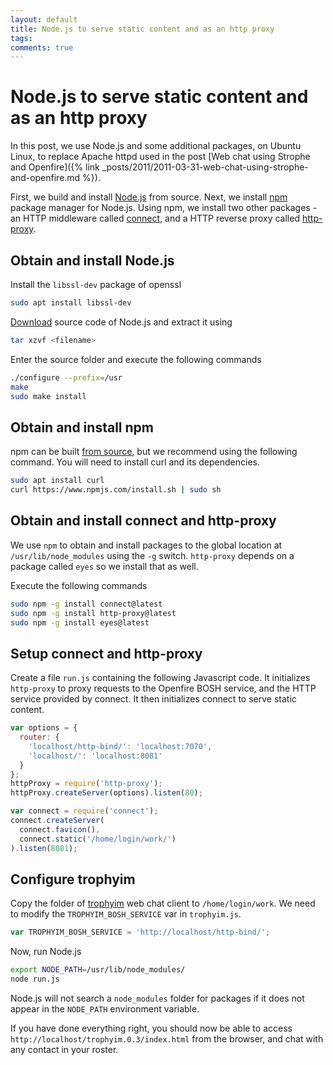 ```yaml
---
layout: default
title: Node.js to serve static content and as an http proxy
tags:
comments: true
---
```

# Node.js to serve static content and as an http proxy

In this post, we use Node.js and some additional packages, on Ubuntu Linux, to replace Apache httpd used in the post [Web chat using Strophe and Openfire]({% link _posts/2011/2011-03-31-web-chat-using-strophe-and-openfire.md %}).

First, we build and install [Node.js](https://nodejs.org/) from source. Next, we install [npm](https://npmjs.org/) package manager for Node.js. Using npm, we install two other packages - an HTTP middleware called [connect](https://github.com/senchalabs/Connect), and a HTTP reverse proxy called [http-proxy](https://github.com/nodejitsu/node-http-proxy).

## Obtain and install Node.js

Install the `libssl-dev` package of openssl

```bash
sudo apt install libssl-dev
```

[Download](https://nodejs.org/en/download/) source code of Node.js and extract it using

```bash
tar xzvf <filename>
```

Enter the source folder and execute the following commands

```bash
./configure --prefix=/usr
make
sudo make install
```

## Obtain and install npm

npm can be built [from source](https://github.com/npm/cli), but we recommend using the following command. You will need to install curl and its dependencies.

```bash
sudo apt install curl
curl https://www.npmjs.com/install.sh | sudo sh
```

## Obtain and install connect and http-proxy

We use `npm` to obtain and install packages to the global location at `/usr/lib/node_modules` using the `-g` switch. `http-proxy` depends on a package called `eyes` so we install that as well.

Execute the following commands

```bash
sudo npm -g install connect@latest
sudo npm -g install http-proxy@latest
sudo npm -g install eyes@latest
```

## Setup connect and http-proxy

Create a file `run.js` containing the following Javascript code. It initializes `http-proxy` to proxy requests to the Openfire BOSH service, and the HTTP service provided by connect. It then initializes connect to serve static content.

```javascript
var options = {
  router: {
    'localhost/http-bind/': 'localhost:7070',
    'localhost/': 'localhost:8081'
  }
};
httpProxy = require('http-proxy');
httpProxy.createServer(options).listen(80);

var connect = require('connect');
connect.createServer(
  connect.favicon(),
  connect.static('/home/login/work/')
).listen(8081);
```

## Configure trophyim

Copy the folder of [trophyim](https://code.google.com/p/trophyim) web chat client to `/home/login/work`. We need to modify the `TROPHYIM_BOSH_SERVICE` var in `trophyim.js`.

```javascript
var TROPHYIM_BOSH_SERVICE = 'http://localhost/http-bind/';
```

Now, run Node.js

```bash
export NODE_PATH=/usr/lib/node_modules/
node run.js
```

Node.js will not search a `node_modules` folder for packages if it does not appear in the `NODE_PATH` environment variable.

If you have done everything right, you should now be able to access `http://localhost/trophyim.0.3/index.html` from the browser, and chat with any contact in your roster.
